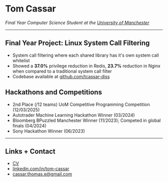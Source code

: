 # Tom Cassar

_Final Year Computer Science Student at the [University of Manchester](https://www.manchester.ac.uk/)_

---
## Final Year Project: Linux System Call Filtering
- System call filtering where each shared library has it's own system call
whitelist
- Showed a **37.0%** privilege reduction in Redis, **23.7%** reduction in Nginx
  when compared to a traditional system call filter
- Codebase available at [github.com/tcassar-diss](https://www.github.com/tcassar-diss)

## Hackathons and Competitions
- 2nd Place (/12 teams) UoM Competitive Programming Competition (12/03/2025)
- Autotrader Machine Learning Hackathon Winner (03/2024)
- Bloomberg BPuzzled Manchester Winner (11/2023); Competed in global finals
(04/2024)
- Sony Hackathon Winner (06/2023)

---
## Links + Contact
- [CV](https://www.github.com/tcassar/cv)
- [linkedin.com/in/tom-cassar](https://www.linkedin.com/in/tom-cassar)
- [cassar.thomas.e@gmail.com](mailto:cassar.thomas.e@gmail.com)

